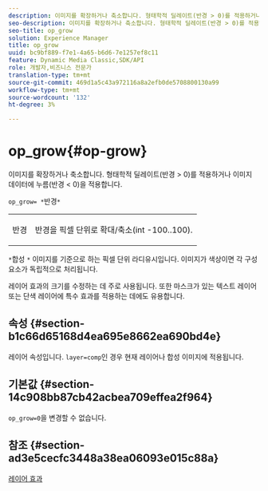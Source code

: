 ```yaml
---
description: 이미지를 확장하거나 축소합니다. 형태학적 딜레이트(반경 > 0)를 적용하거나 이미지 데이터에 누름(반경 < 0)을 적용합니다.
seo-description: 이미지를 확장하거나 축소합니다. 형태학적 딜레이트(반경 > 0)를 적용하거나 이미지 데이터에 누름(반경 < 0)을 적용합니다.
seo-title: op_grow
solution: Experience Manager
title: op_grow
uuid: bc9bf889-f7e1-4a65-b6d6-7e1257ef8c11
feature: Dynamic Media Classic,SDK/API
role: 개발자,비즈니스 전문가
translation-type: tm+mt
source-git-commit: 469d1a5c43a972116a8a2efb0de5708800130a99
workflow-type: tm+mt
source-wordcount: '132'
ht-degree: 3%

---
```



# op_grow{#op-grow}

이미지를 확장하거나 축소합니다. 형태학적 딜레이트(반경 > 0)를 적용하거나 이미지 데이터에 누름(반경 &lt; 0)을 적용합니다.

`op_grow= *`반경`*`

<table id="simpletable_3BAA4523D29E447FA7A4C9009B3E8344"> 
 <tr class="strow"> 
  <td class="stentry"> <p><span class="codeph"><span class="varname"> 반경</span></span> </p> </td> 
  <td class="stentry"> <p>반경을 픽셀 단위로 확대/축소(int -100..100). </p></td> 
 </tr> 
</table>

`*`합성 `*` 이미지를 기준으로 하는 픽셀 단위 라디유시입니다. 이미지가 색상이면 각 구성 요소가 독립적으로 처리됩니다.

레이어 효과의 크기를 수정하는 데 주로 사용됩니다. 또한 마스크가 있는 텍스트 레이어 또는 단색 레이어에 특수 효과를 적용하는 데에도 유용합니다.

## 속성 {#section-b1c66d65168d4ea695e8662ea690bd4e}

레이어 속성입니다. `layer=comp`인 경우 현재 레이어나 합성 이미지에 적용됩니다.

## 기본값 {#section-14c908bb87cb42acbea709effea2f964}

`op_grow=0`을 변경할 수 없습니다.

## 참조 {#section-ad3e5cecfc3448a38ea06093e015c88a}

[레이어 효과](../../../../../is-api/http-ref/image-serving-api-ref/c-http-protocol-reference/c-syntax-and-features/r-layer-effects.md#reference-82a6b5311b3d4471ad2799adb3b2201c)
